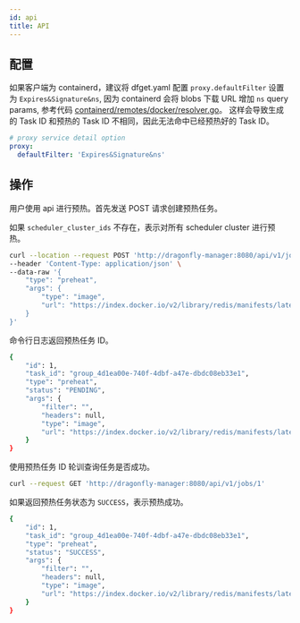 ```yaml
---
id: api
title: API
---
```


## 配置

如果客户端为 containerd，建议将 dfget.yaml 配置 `proxy.defaultFilter` 设置为 `Expires&Signature&ns`,
因为 containerd 会将 blobs 下载 URL 增加 `ns` query params,
参考代码 [containerd/remotes/docker/resolver.go](https://github.com/containerd/containerd/blob/main/remotes/docker/resolver.go#L493)。
这样会导致生成的 Task ID 和预热的 Task ID 不相同，因此无法命中已经预热好的 Task ID。

```yaml
# proxy service detail option
proxy:
  defaultFilter: 'Expires&Signature&ns'
```

## 操作

用户使用 api 进行预热。首先发送 POST 请求创建预热任务。

如果 `scheduler_cluster_ids` 不存在，表示对所有 scheduler cluster 进行预热。

```bash
curl --location --request POST 'http://dragonfly-manager:8080/api/v1/jobs' \
--header 'Content-Type: application/json' \
--data-raw '{
    "type": "preheat",
    "args": {
        "type": "image",
        "url": "https://index.docker.io/v2/library/redis/manifests/latest"
    }
}'
```

命令行日志返回预热任务 ID。

```bash
{
    "id": 1,
    "task_id": "group_4d1ea00e-740f-4dbf-a47e-dbdc08eb33e1",
    "type": "preheat",
    "status": "PENDING",
    "args": {
        "filter": "",
        "headers": null,
        "type": "image",
        "url": "https://index.docker.io/v2/library/redis/manifests/latest"
    }
}
```

使用预热任务 ID 轮训查询任务是否成功。

```bash
curl --request GET 'http://dragonfly-manager:8080/api/v1/jobs/1'
```

如果返回预热任务状态为 `SUCCESS`，表示预热成功。

```bash
{
    "id": 1,
    "task_id": "group_4d1ea00e-740f-4dbf-a47e-dbdc08eb33e1",
    "type": "preheat",
    "status": "SUCCESS",
    "args": {
        "filter": "",
        "headers": null,
        "type": "image",
        "url": "https://index.docker.io/v2/library/redis/manifests/latest"
    }
}
```
